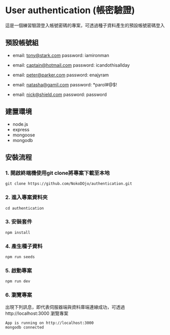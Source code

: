 # User authentication (帳密驗證)

這是一個練習驗證登入帳號密碼的專案，可透過種子資料產生的預設帳號密碼登入

## 預設帳號組

- email: tony@stark.com
     password: iamironman

- email: captain@hotmail.com
     password: icandothisallday

- email: peter@parker.com
     password: enajyram

- email: natasha@gamil.com
password: *parol#@$!

- email: nick@shield.com
password: password


## 建置環境

- node.js
- express
- mongoose
- mongodb

## 安裝流程

### 1. 開啟終端機使用git clone將專案下載至本地

```
git clone https://github.com/NokoDOjo/authentication.git

```
### 2. 進入專案資料夾

```
cd authentication

```
### 3. 安裝套件

```
npm install

```
### 4. 產生種子資料

```
npm run seeds

```
### 5. 啟動專案

```
npm run dev

```
### 6. 瀏覽專案


出現下列訊息，即代表伺服器端與資料庫端連線成功，可透過 http://localhost:3000 瀏覽專案
```
App is running on http://localhost:3000
mongodb connected

```


